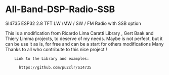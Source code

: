 # All-Band-DSP-Radio-SSB
SI4735 ESP32 2.8 TFT LW /MW / SW / FM Radio with SSB option

   This is a modification from  Ricardo Lima Caratti Library , Gert Baak and Thiery Limma projects, to deserve of my needs.
 Maybe is not perfect, but it can be use it as is, for free and can be a start for others modifications
 Many Thanks to all who contribute to this nice project !

        Link to the Library and examples:

          https://github.com/pu2clr/SI4735
 
